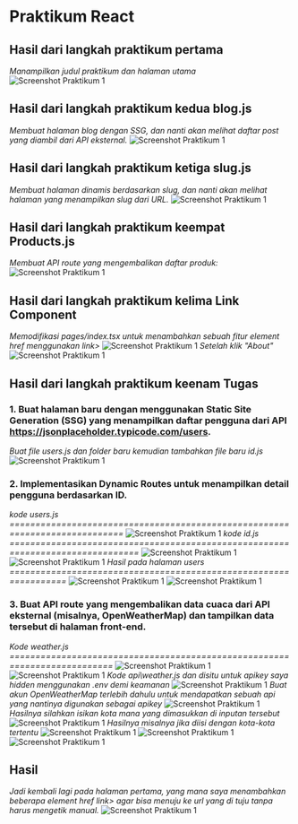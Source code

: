 # Praktikum React

## Hasil dari langkah praktikum pertama
*Manampilkan judul praktikum dan halaman utama*
![Screenshot Praktikum 1](./SS/satu.PNG)

## Hasil dari langkah praktikum kedua blog.js
*Membuat halaman blog dengan SSG, dan nanti akan melihat daftar post yang diambil dari API eksternal.*
![Screenshot Praktikum 1](./SS/dua.PNG)

## Hasil dari langkah praktikum ketiga slug.js
*Membuat halaman dinamis berdasarkan slug, dan nanti akan melihat halaman yang menampilkan slug dari URL.*
![Screenshot Praktikum 1](./SS/tiga.PNG)

## Hasil dari langkah praktikum keempat Products.js
*Membuat API route yang mengembalikan daftar produk:*
![Screenshot Praktikum 1](./SS/empat.PNG)

## Hasil dari langkah praktikum kelima Link Component
*Memodifikasi pages/index.tsx untuk menambahkan sebuah fitur element href menggunakan link>*
![Screenshot Praktikum 1](./SS/lima.PNG)
*Setelah klik "About"*
![Screenshot Praktikum 1](./SS/lima2.PNG)

## Hasil dari langkah praktikum keenam Tugas
### 1. Buat halaman baru dengan menggunakan Static Site Generation (SSG) yang menampilkan daftar pengguna dari API https://jsonplaceholder.typicode.com/users.
*Buat file users.js dan folder baru kemudian tambahkan file baru id.js*
![Screenshot Praktikum 1](./SS/tugas1.PNG)

### 2. Implementasikan Dynamic Routes untuk menampilkan detail pengguna berdasarkan ID.
*kode users.js ============================================================================*
![Screenshot Praktikum 1](./SS/tugas1_1.PNG)
*kode id.js ===============================================================================*
![Screenshot Praktikum 1](./SS/tugas1_2.PNG)
![Screenshot Praktikum 1](./SS/tugas1_3.PNG)
*Hasil pada halaman users =================================================================*
![Screenshot Praktikum 1](./SS/tugas1_4.PNG)
![Screenshot Praktikum 1](./SS/tugas1_5.PNG)


### 3. Buat API route yang mengembalikan data cuaca dari API eksternal (misalnya, OpenWeatherMap) dan tampilkan data tersebut di halaman front-end.
*Kode weather.js ==========================================================================*
![Screenshot Praktikum 1](./SS/tugas2_1.PNG)
![Screenshot Praktikum 1](./SS/tugas2_2.PNG)
*Kode api\weather.js dan disitu untuk apikey saya hidden menggunakan .env demi keamanan*
![Screenshot Praktikum 1](./SS/tugas2_3.PNG)
*Buat akun OpenWeatherMap terlebih dahulu untuk mendapatkan sebuah api yang nantinya digunakan sebagai apikey*
![Screenshot Praktikum 1](./SS/tugas2_4.PNG)
*Hasilnya silahkan isikan kota mana yang dimasukkan di inputan tersebut*
![Screenshot Praktikum 1](./SS/tugas2_5.PNG)
*Hasilnya misalnya jika diisi dengan kota-kota tertentu*
![Screenshot Praktikum 1](./SS/tugas2_6.PNG)
![Screenshot Praktikum 1](./SS/tugas2_7.PNG)
![Screenshot Praktikum 1](./SS/tugas2_8.PNG)

## Hasil
*Jadi kembali lagi pada halaman pertama, yang mana saya menambahkan beberapa element href link> agar bisa menuju ke url yang di tuju tanpa harus mengetik manual.*
![Screenshot Praktikum 1](./SS/hasil.PNG)